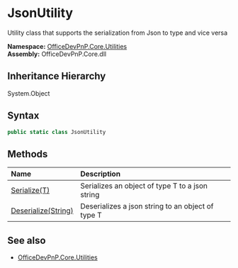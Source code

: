 # JsonUtility
Utility class that supports the serialization from Json to type and vice versa  

**Namespace:** [OfficeDevPnP.Core.Utilities](OfficeDevPnP.Core.Utilities.md)  
**Assembly:** OfficeDevPnP.Core.dll  
## Inheritance Hierarchy
System.Object  
## Syntax
```C#
public static class JsonUtility
```
## Methods
|**Name**|**Description**|
|:-----|:-----|
| [Serialize(T)](OfficeDevPnP.Core.Utilities.JsonUtility.SerializeT.md) | Serializes an object of type T to a json string
| [Deserialize(String)](OfficeDevPnP.Core.Utilities.JsonUtility.DeserializeString.md) | Deserializes a json string to an object of type T
## See also
- [OfficeDevPnP.Core.Utilities](OfficeDevPnP.Core.Utilities.md)
